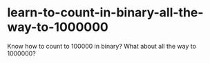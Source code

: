 # learn-to-count-in-binary-all-the-way-to-1000000
Know how to count to 100000 in binary? What about all the way to 1000000?
